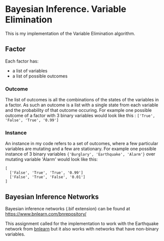 # Bayesian Inference. Variable Elimination
This is my implementation of the Variable Elimination algorithm.

## Factor
Each factor has:
  * a list of variables
  * a list of possible outcomes

### Outcome
The list of outcomes is all the combinations of the states of the variables in a factor.
As such an outcome is a list with a single state from each variable and the probability of that outcome occuring.
For example one possible outcome of a factor with 3 binary variables would look like this : `['True', 'False', 'True', '0.99']`

### Instance
An instance in my code refers to a set of outcomes, where a few particular variables are mutating and a few are stationary.
For example one possible instance of 3 binary variables `{'Burglary', 'Earthquake', 'Alarm'}` over mutating variable 'Alarm' would look like this:

```
[ 
  ['False', 'True', 'True', '0.99']
  ['False', 'True', 'False', '0.01']
]
```

## Bayesian Inference Networks
Bayesian inference networks (.bif extension) can be found at https://www.bnlearn.com/bnrepository/

This assignment called for the implementation to work with the Earthquake network from [bnlearn](https://www.bnlearn.com/bnrepository/discrete-small.html#earthquake) but it also works with networks that have non-binary variables.
